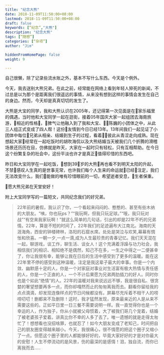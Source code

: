 ```yaml
---
title: "纪念大熊"
date: 2018-11-09T11:50:00+08:00
lastmod: 2018-11-09T11:50:00+08:00
draft: false
keywords: [“纪念”,"大熊"]
description: "纪念大熊"
tags: [“随想”]
categories: [“杂项”]
author: "Jim"

hiddenFromHomePage: false
weight: 9

---
```


自己很懒，除了记录些流水账之外，基本不写什么东西。今天是个例外。

今天，我去送别大熊兄弟。在此之前，经常能在网络上看到年轻人猝死的新闻，不过总是以为那个是距离我们很遥远的事情，从来没有想到这样的事情会发生在自己的身边。然而，今天却是真真切切的发生了。

大熊是大宝的同学，我和大熊认识在2005年，还记得第一次见面是在家乐福里的偶遇，当时他和大宝同学一起在逛街，接着05年国庆大家一起组团去海南旅游，相近的性格，脾气让他融入到了我和大宝、陈巍的小团体之中，从此三人组正式变成了四人帮！这份友情到今日已经13年。13年间我们一起见证了小团体中每位兄弟从相亲、结婚到生子的过程，看着彼此从青涩走向成熟。现在想起大家经常在一起吃饭时的胡吹海侃以及大熊结婚当天被我们几个折腾的滑稽场景还历历在目，仿佛就是昨天，大家在一起时只有轻松，只有互相帮助。在今日这个纷繁复杂的社会中，这份平淡也许才是真正值得珍惜的东西吧。

昨日和大宝同学在一起吃饭，想到39岁的大熊再也看不到明天太阳的升起，不禁感叹人生真的是世事无常，也许我们每个人生来的命运就已经注定，我们无法改变什么，我们能做的唯有珍惜眼前的一切，希望逝者安息，生者保重。

愿大熊兄弟在天堂安好！

附上大宝同学写的一篇短文，共同纪念我们的好兄弟。

>22年前的暑假，我认识了你，一个看起来闷闷的、憨憨的、甚至有些木纳的大朋友。“咦，你也玩ps？”“我玩啊，但我只玩足球。”“哦，我只玩对战”“有空来我家玩啊！”就这么简单的几句话，引出的却是22年不朽的兄弟情。22年，算是不短的时间了，22年我们的足迹遍布大江南北。海南的天涯海角，西安的钟楼碑林，洛阳的石窟水席。处处是哭泣与欢笑,幕幕有惆怅和欣喜。一朝一夕,一点一滴,成为人生最珍贵的青春记忆。我们天天混在一起，聊游戏，谈工作，聊生活、谈女人！这个充满着浮躁与功力社会，我相信我们的相识、相知绝不是偶然，知己不在多，一生之中得之一二便甚幸了，你让我很有幸，能够让我在日后的生活中感受到了更多的温暖。能在这22年里不停的感受到这种温暖，注定是我这辈子最大的幸事。你是一个内敛、幽默感十足的人，你是一个对家庭对事业对生活富有极大热情与责任感的人，你是一个正直的人，一个不计后果愿为兄弟两肋插刀的好人。同时你也是个如此“绝情”的人。22年的温暖对我来说远远不够，我是很自私、很贪婪的奢望想要再多一点，而你却嘎然而止的匆匆离我而去。翻看你留给我的点点滴滴，却发现连像样点的节日问候都没有。屏幕尽充斥着不相干人的唠唠叨叨！删都来不及删除！这时，我才猛然发现，原来最亲近的人是从来不需要这些的。正如平日里一日三餐不需要说明一样。我一直觉得你也是一个幸运的人，作为独子，你从小就被父母惯着，大了被我们哥几个宠着，结婚了被老婆孩子爱着。讲真比你不幸的人多了去了。唯一遗憾的就是走得太匆忙了！想想看也没招啥罪，也就忍了！如今大朋友变成了老知己，时间把自己的朋友圈变得越来越小。今天，我很痛心，很不情愿的把这个圈子又缩小了一点。但愿这个圈子里的人都能够好好的，毕竟大家好好的才是对你最大的安慰！人生不停流动的是风景，伤的最深的是感情！泪，独自流，而你已离我而去.....
